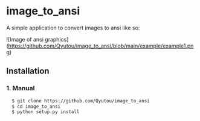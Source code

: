 # image_to_ansi
A simple application to convert images to ansi like so:

![Image of ansi graphics]
(https://github.com/Qyutou/image_to_ansi/blob/main/example/example1.png)
## Installation
### 1. Manual
```bash
  $ git clone https://github.com/Qyutou/image_to_ansi
  $ cd image_to_ansi
  $ python setup.py install
```